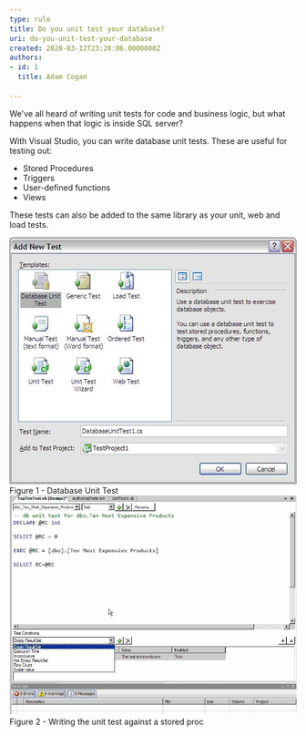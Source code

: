 ```yaml
---
type: rule
title: Do you unit test your database?
uri: do-you-unit-test-your-database
created: 2020-03-12T23:28:06.0000000Z
authors:
- id: 1
  title: Adam Cogan

---
```


We've all heard of writing unit tests for code and business logic, but what happens when that logic is inside SQL server?

With Visual Studio, you can write database unit tests. These are useful for testing out:

- Stored Procedures
- Triggers
- User-defined functions
- Views


These tests can also be added to the same library as your unit, web and load tests.

 ![AddNewTest.jpg](AddNewTest.jpg)Figure 1 - Database Unit Test![WriteUnitTest.jpg](WriteUnitTest.jpg)Figure 2 - Writing the unit test against a stored proc
